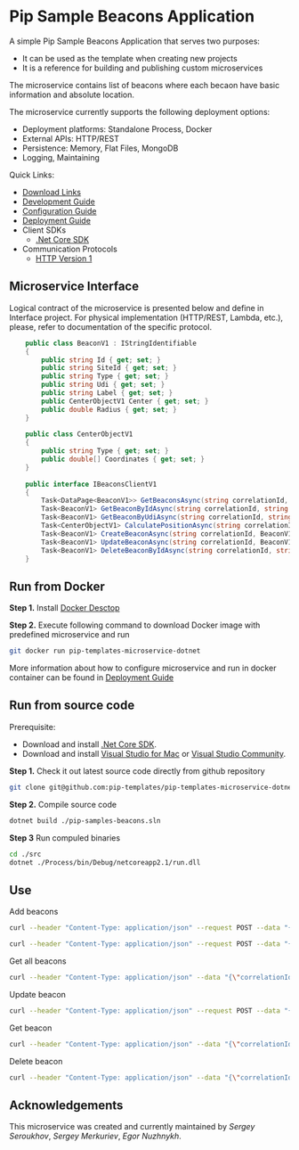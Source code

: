 # Pip Sample Beacons Application

A simple Pip Sample Beacons Application that serves two purposes:
- It can be used as the template when creating new projects
- It is a reference for building and publishing custom microservices

The microservice contains list of beacons where each becaon have basic information and absolute location.

The microservice currently supports the following deployment options:
* Deployment platforms: Standalone Process, Docker
* External APIs: HTTP/REST
* Persistence: Memory, Flat Files, MongoDB
* Logging, Maintaining

<a name="links"></a> Quick Links:
* [Download Links](doc/Downloads.md)
* [Development Guide](doc/Development.md)
* [Configuration Guide](doc/Configuration.md)
* [Deployment Guide](doc/Deployment.md)
* Client SDKs
  - [.Net Core SDK](https://github.com/pip-services-infrastructure/pip-clients-settings-dotnet)
* Communication Protocols
  - [HTTP Version 1](doc/HttpProtocolV1.md)  
  
 ## Microservice Interface

Logical contract of the microservice is presented below and define in Interface project. For physical implementation (HTTP/REST, Lambda, etc.),
please, refer to documentation of the specific protocol.

```c#
    public class BeaconV1 : IStringIdentifiable
    {
        public string Id { get; set; }
        public string SiteId { get; set; }
        public string Type { get; set; }
        public string Udi { get; set; }
        public string Label { get; set; }
        public CenterObjectV1 Center { get; set; }
        public double Radius { get; set; }
    }
    
    public class CenterObjectV1
    {
        public string Type { get; set; }
        public double[] Coordinates { get; set; }
    }
    
    public interface IBeaconsClientV1
    {
        Task<DataPage<BeaconV1>> GetBeaconsAsync(string correlationId, FilterParams filter, PagingParams paging);
        Task<BeaconV1> GetBeaconByIdAsync(string correlationId, string id);
        Task<BeaconV1> GetBeaconByUdiAsync(string correlationId, string udi);
        Task<CenterObjectV1> CalculatePositionAsync(string correlationId, string siteId, string[] udis);
        Task<BeaconV1> CreateBeaconAsync(string correlationId, BeaconV1 beacon);
        Task<BeaconV1> UpdateBeaconAsync(string correlationId, BeaconV1 beacon);
        Task<BeaconV1> DeleteBeaconByIdAsync(string correlationId, string id);
    }
```

## Run from Docker

**Step 1.** Install [Docker Desctop](https://www.docker.com/)

**Step 2.** Execute following command to download Docker image with predefined microservice and run
```bash
git docker run pip-templates-microservice-dotnet
```
More information about how to configure microservice and run in docker container can be found in [Deployment Guide](doc/Deployment.md)

## Run from source code

Prerequisite:
* Download and install [.Net Core SDK](https://dotnet.microsoft.com/download).
* Download and install [Visual Studio for Mac](https://visualstudio.microsoft.com/vs/mac/) or [Visual Studio Community](https://visualstudio.microsoft.com/vs/community/).

**Step 1.** Check it out latest source code directly from github repository
```bash
git clone git@github.com:pip-templates/pip-templates-microservice-dotnet.git
```

**Step 2.** Compile source code 
```bash
dotnet build ./pip-samples-beacons.sln
```

**Step 3** Run compuled binaries
```bash
cd ./src
dotnet ./Process/bin/Debug/netcoreapp2.1/run.dll
```

## Use

Add beacons
```bash
curl --header "Content-Type: application/json" --request POST --data "{\"correlationId\":\"d42fd72c-02d2-4944-8631-4d94bc5fd75f\",\"beacon\":{\"id\":\"1\", \"site_id\":\"Site1\", \"type\":\"tracker\",\"udi\":\"12345\", \"label\":\"basic tracker\", \"radius\":4.0, \"center\": {\"type\": \"absolute\", \"coordinates\": [123.0,456.0,789.0]}}}" http://localhost:8080/v1/beacons/create_beacon

curl --header "Content-Type: application/json" --request POST --data "{\"correlationId\":\"d42fd72c-02d2-4944-8631-4d94bc5fd75f\",\"beacon\":{\"id\":\"2\", \"site_id\":\"Site2\", \"type\":\"tracker\",\"udi\":\"12345\", \"label\":\"basic tracker\", \"radius\":4.0, \"center\": {\"type\": \"absolute\", \"coordinates\": [123.0,456.0,789.0]}}}" http://localhost:8080/v1/beacons/create_beacon
```
Get all beacons
```bash
curl --header "Content-Type: application/json" --data "{\"correlationId\":\"d42fd72c-02d2-4944-8631-4d94bc5fd75f\",\"filter\":null,\"paging\":null}" --request POST localhost:8080/v1/beacons/get_beacons
```
Update beacon
```bash
curl --header "Content-Type: application/json" --request POST --data "{\"correlationId\":\"d42fd72c-02d2-4944-8631-4d94bc5fd75f\",\"beacon\":{\"id\":\"2\", \"site_id\":\"New Site2\", \"type\":\"tracker\",\"udi\":\"12345\", \"label\":\"basic tracker\", \"radius\":4.0, \"center\": {\"type\": \"absolute\", \"coordinates\": [123.0,456.0,789.0]}}}" http://localhost:8080/v1/beacons/update_beacon
```
Get beacon
```bash
curl --header "Content-Type: application/json" --data "{\"correlationId\":\"d42fd72c-02d2-4944-8631-4d94bc5fd75f\",\"beacon_id\":\"2\"}" --request POST localhost:8080/v1/beacons/get_beacon_by_id
```
Delete beacon
```bash
curl --header "Content-Type: application/json" --data "{\"correlationId\":\"d42fd72c-02d2-4944-8631-4d94bc5fd75f\",\"beacon_id\":\"2\"}" --request POST localhost:8080/v1/beacons/delete_beacon_by_id
```

## Acknowledgements

This microservice was created and currently maintained by *Sergey Seroukhov*, *Sergey Merkuriev*, *Egor Nuzhnykh*.

